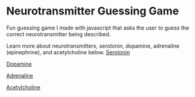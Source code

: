 ﻿# Neurotransmitter Guessing Game
 
Fun guessing game I made with javascript that asks the user to guess the correct neurotransmitter being described. 

Learn more about neurotransmitters, serotonin, dopamine, adrenaline (epinephrine), and acetylcholine below.
[Serotonin](https://www.medicalnewstoday.com/articles/232248)

[Dopamine](https://visual.ly/community/infographic/health/12-facts-about-dopamine-you-didnt-know)

[Adrenaline](https://shine365.marshfieldclinic.org/wellness/adrenaline-natural-super-power/)

[Acetylcholine](https://www.verywellmind.com/what-is-acetylcholine-2794810)
